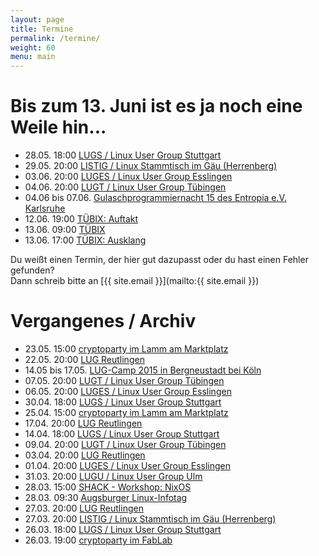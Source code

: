 ```yaml
---
layout: page
title: Termine
permalink: /termine/
weight: 60
menu: main
---
```


# Bis zum 13. Juni ist es ja noch eine Weile hin...

* 28.05. 18:00 <a href="http://lug-s.org" target="_blank">LUGS / Linux User Group Stuttgart</a>
* 29.05. 20:00 <a href="http://www.listig.org" target="_blank">LISTIG / Linux Stammtisch im Gäu (Herrenberg)</a>
* 03.06. 20:00 <a href="http://www.lisas.de" target="_blank">LUGES / Linux User Group Esslingen</a>
* 04.06. 20:00 <a href="http://tuebingen.linux.de" target="_blank">LUGT / Linux User Group Tübingen</a>
* 04.06 bis 07.06.  <a href="https://entropia.de/Gulaschprogrammiernacht" target="_blank">Gulaschprogrammiernacht 15 des Entropia e.V. Karlsruhe</a>
* 12.06. 19:00 <a href="../programm_rahmen">TÜBIX: Auftakt</a>
* 13.06. 09:00 <a href="../programm">TÜBIX</a>
* 13.06. 17:00 <a href="../programm_rahmen">TÜBIX: Ausklang</a>

Du weißt einen Termin, der hier gut dazupasst oder du hast einen Fehler gefunden?<br />
Dann schreib bitte an [{{ site.email }}](mailto:{{ site.email }})

# Vergangenes / Archiv

* 23.05. 15:00 <a href="https://www.cryptoparty-tuebingen.de" target="_blank">cryptoparty im Lamm am Marktplatz</a>
* 22.05. 20:00 <a href="http://www.lug-reutlingen.de/de-V.pl" target="_blank">LUG Reutlingen</a>
* 14.05 bis 17.05. <a href="https://www.lugcamp.de" target="_blank">LUG-Camp 2015 in Bergneustadt bei Köln</a>
* 07.05. 20:00 <a href="http://tuebingen.linux.de" target="_blank">LUGT / Linux User Group Tübingen</a>
* 06.05. 20:00 <a href="http://www.lisas.de" target="_blank">LUGES / Linux User Group Esslingen</a>
* 30.04. 18:00 <a href="http://lug-s.org" target="_blank">LUGS / Linux User Group Stuttgart</a>
* 25.04. 15:00 <a href="https://www.cryptoparty-tuebingen.de" target="_blank">cryptoparty im Lamm am Marktplatz</a>
* 17.04. 20:00 <a href="http://www.lug-reutlingen.de/de-V.pl" target="_blank">LUG Reutlingen</a>
* 14.04. 18:00 <a href="http://lug-s.org" target="_blank">LUGS / Linux User Group Stuttgart</a>
* 09.04. 20:00 <a href="http://tuebingen.linux.de" target="_blank">LUGT / Linux User Group Tübingen</a>
* 03.04. 20:00 <a href="http://www.lug-reutlingen.de/de-V.pl" target="_blank">LUG Reutlingen</a>
* 01.04. 20:00 <a href="http://www.lisas.de" target="_blank">LUGES / Linux User Group Esslingen</a>
* 31.03. 20:00 <a href="http://www.lugulm.de" target="_blank">LUGU / Linux User Group Ulm</a>
* 28.03. 15:00 <a href="http://shackspace.de/?p=4935" target="_blank">SHACK - Workshop: NixOS</a>
* 28.03. 09:30 <a href="http://www.luga.de/Aktionen/LIT-2015/" target="_blank">Augsburger Linux-Infotag</a>
* 27.03. 20:00 <a href="http://www.lug-reutlingen.de/de-V.pl" target="_blank">LUG Reutlingen</a>
* 27.03. 20:00 <a href="http://www.listig.org" target="_blank">LISTIG / Linux Stammtisch im Gäu (Herrenberg)</a>
* 26.03. 18:00 <a href="http://lug-s.org" target="_blank">LUGS / Linux User Group Stuttgart</a>
* 26.03. 19:00 <a href="https://www.fablab-neckar-alb.org/?tribe_events=cryptoparty-2" target="_blank">cryptoparty im FabLab</a>
